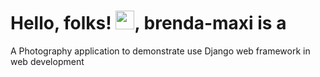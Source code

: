 # Hello, folks! <img src="https://raw.githubusercontent.com/pmburu/pmburu/master/wave.gif" width="30px">, brenda-maxi is a

A Photography application to demonstrate use Django web framework in web development
